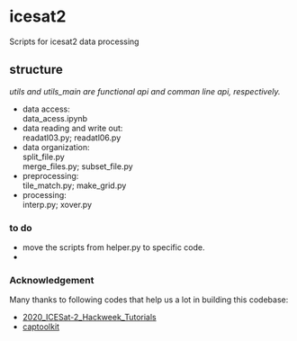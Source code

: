 # icesat2
Scripts for icesat2 data processing

## structure
_utils and utils_main are functional api and comman line api, respectively._
- data access:   
  data_acess.ipynb  
- data reading and write out:   
  readatl03.py; readatl06.py    
- data organization:   
  split_file.py  
  merge_files.py; subset_file.py  
- preprocessing:   
  tile_match.py; make_grid.py   
- processing:   
  interp.py; xover.py 



### to do
- move the scripts from helper.py to specific code.
- 

### Acknowledgement
Many thanks to following codes that help us a lot in building this codebase:    
- [2020_ICESat-2_Hackweek_Tutorials](https://github.com/ICESAT-2HackWeek/2020_ICESat-2_Hackweek_Tutorials)  
- [captoolkit](https://github.com/fspaolo/captoolkit)



